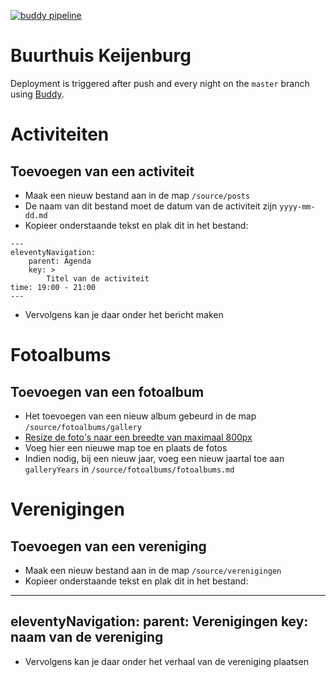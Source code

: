 [![buddy pipeline](https://app.buddy.works/gngr/buurthuiskeijenburg/pipelines/pipeline/239412/badge.svg?token=88e6b35c51b4c8ac96083698125b4321aab8eb9303524493acff80059aabb5ca "buddy pipeline")](https://app.buddy.works/gngr/buurthuiskeijenburg/pipelines/pipeline/239412)

# Buurthuis Keijenburg

Deployment is triggered after push and every night on the `master` branch using [Buddy](https://app.buddy.works).

# Activiteiten
## Toevoegen van een activiteit

- Maak een nieuw bestand aan in de map `/source/posts`
- De naam van dit bestand moet de datum van de activiteit zijn `yyyy-mm-dd.md`
- Kopieer onderstaande tekst en plak dit in het bestand:
```
---
eleventyNavigation:
    parent: Agenda
    key: >
        Titel van de activiteit
time: 19:00 - 21:00
---
```
- Vervolgens kan je daar onder het bericht maken

# Fotoalbums
## Toevoegen van een fotoalbum

- Het toevoegen van een nieuw album gebeurd in de map `/source/fotoalbums/gallery`
- [Resize de foto's naar een breedte van maximaal 800px](https://bulkresizephotos.com/en?resize_type=width&resize_value=800)
- Voeg hier een nieuwe map toe en plaats de fotos
- Indien nodig, bij een nieuw jaar, voeg een nieuw jaartal toe aan `galleryYears` in `/source/fotoalbums/fotoalbums.md`


# Verenigingen
## Toevoegen van een vereniging

- Maak een nieuw bestand aan in de map `/source/verenigingen`
- Kopieer onderstaande tekst en plak dit in het bestand:
---
eleventyNavigation:
    parent: Verenigingen
    key: naam van de vereniging
---
- Vervolgens kan je daar onder het verhaal van de vereniging plaatsen